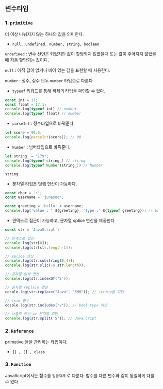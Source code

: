 ## 변수타입

### 1. `primitive`
더 이상 나눠지지 않는 하나의 값을 의미한다.

- `null, undefined, number, string, boolean`

`undefined` : 변수 선언은 되었지만 값이 할당되지 않았을때 또는 값이 주어지지 않았을때 자동 할당되는 값이다.

`null` : 아직 값이 없거나 비어 있는 값을 표현할 때 사용한다.

`number` : 정수, 실수 모두 `number` 타입으로 다룬다

- `typeof` 키워드를 통해 객체의 타입을 확인할 수 있다.

```JavaScript
const int = 17;
const float = 17.1;
console.log(typeof int) // number
console.log(typeof float) // number
```

- `parseInt` : 정수타입으로 바꿔준다
```JavaScript
let score = 90.5;
console.log(parseInt(score)); // 90
```

- `Number` : 넘버타입으로 바꿔준다.
```JavaScript
let string_ = "179";
console.log(typeof string_) // string
console.log(typeof Number(string_)) // Number
```

`string` 

- 문자열 타입은 덧셈 연산이 가능하다.
```JavaScript
const char = 'c';
const username = 'junesoo';

const greeting = 'hello' + username;
console.log('value : ' ${greeting}, 'type :' ${typeof greeting}); // bash 문법과 비슷하다
```

- 인덱스로 접근이 가능하고, 문자열 splice 연산을 제공한다
```JavaScript
const str = 'JavaScript';

// 인덱스로 접근
console.log(str[0]);
console.log(str[str.length-1]);

// splice 연산
console.log(str.substring(0,4));
console.log(str.slic(-6,str.length));

// 문자열 탐색 연산
console.log(str.indexOf('S'));

// 문자열 replace 연산
cosole.log(str.replace("Java", "자바")); // string을 리턴

// isin 함수
cosole.log(str.includes("v")); // bool type 리턴

// 스플릿 연산 => 문자열 리턴
console.log(str.split('S')); // Java,cript
```

### 2. `Reference`
primative 들을 관리하는 타입이다.

- `{} , [] , class`

### 3. `Function`
JavaScript에서는 함수를 `일급객체` 로 다룬다.
함수를 다른 변수와 같이 동일하게 다룰 수 있다. 